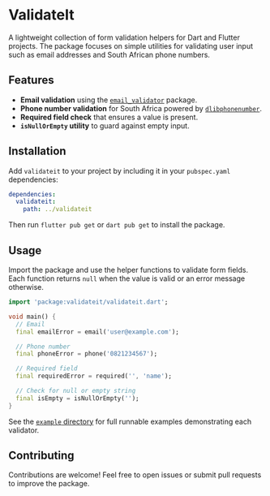 # ValidateIt

A lightweight collection of form validation helpers for Dart and Flutter projects. The package focuses on simple utilities for validating user input such as email addresses and South African phone numbers.

## Features

- **Email validation** using the [`email_validator`](https://pub.dev/packages/email_validator) package.
- **Phone number validation** for South Africa powered by [`dlibphonenumber`](https://pub.dev/packages/dlibphonenumber).
- **Required field check** that ensures a value is present.
- **`isNullOrEmpty` utility** to guard against empty input.

## Installation

Add `validateit` to your project by including it in your `pubspec.yaml` dependencies:

```yaml
dependencies:
  validateit:
    path: ../validateit
```

Then run `flutter pub get` or `dart pub get` to install the package.

## Usage

Import the package and use the helper functions to validate form fields. Each function returns `null` when the value is valid or an error message otherwise.

```dart
import 'package:validateit/validateit.dart';

void main() {
  // Email
  final emailError = email('user@example.com');

  // Phone number
  final phoneError = phone('0821234567');

  // Required field
  final requiredError = required('', 'name');

  // Check for null or empty string
  final isEmpty = isNullOrEmpty('');
}
```

See the [`example` directory](example/) for full runnable examples demonstrating each validator.

## Contributing

Contributions are welcome! Feel free to open issues or submit pull requests to improve the package.

